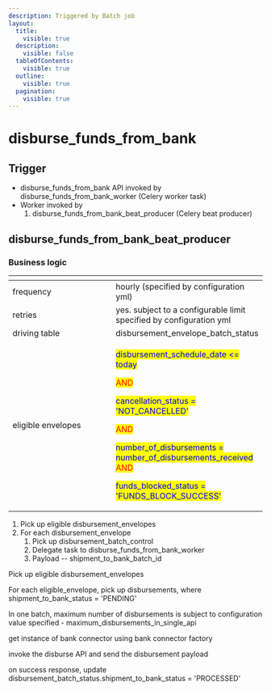 ```yaml
---
description: Triggered by Batch job
layout:
  title:
    visible: true
  description:
    visible: false
  tableOfContents:
    visible: true
  outline:
    visible: true
  pagination:
    visible: true
---
```


# disburse\_funds\_from\_bank

## Trigger

* disburse\_funds\_from\_bank API invoked by disburse\_funds\_from\_bank\_worker (Celery worker task)
* Worker invoked by
  1. disburse\_funds\_from\_bank\_beat\_producer (Celery beat producer)

## disburse\_funds\_from\_bank\_beat\_producer

### Business logic

<table><thead><tr><th width="235"></th><th></th></tr></thead><tbody><tr><td>frequency</td><td>hourly (specified by configuration yml)</td></tr><tr><td>retries</td><td>yes. subject to a configurable limit specified by configuration yml</td></tr><tr><td>driving table</td><td>disbursement_envelope_batch_status</td></tr><tr><td>eligible envelopes</td><td><p><mark style="color:blue;">disbursement_schedule_date &#x3C;= today</mark></p><p><mark style="color:red;">AND</mark></p><p><mark style="color:blue;">cancellation_status = 'NOT_CANCELLED'</mark></p><p><mark style="color:red;">AND</mark></p><p><mark style="color:blue;">number_of_disbursements = number_of_disbursements_received</mark><br><mark style="color:red;">AND</mark></p><p><mark style="color:blue;">funds_blocked_status = 'FUNDS_BLOCK_SUCCESS'</mark></p></td></tr></tbody></table>

1. Pick up eligible disbursement\_envelopes
2. For each disbursement\_envelope
   1. Pick up disbursement\_batch\_control
   2. Delegate task to disburse\_funds\_from\_bank\_worker
   3. Payload -- shipment\_to\_bank\_batch\_id

Pick up eligible disbursement\_envelopes

For each eligible\_envelope, pick up disbursements, where shipment\_to\_bank\_status = 'PENDING'

In one batch, maximum number of disbursements is subject to configuration value specified - maximum\_disbursements\_in\_single\_api

get instance of bank connector using bank connector factory

invoke the disburse API and send the disbursement payload

on success response, update disbursement\_batch\_status.shipment\_to\_bank\_status = 'PROCESSED'
